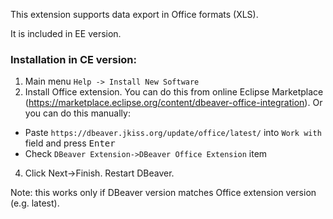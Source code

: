 This extension supports data export in Office formats (XLS).

It is included in EE version.

### Installation in CE version:
1. Main menu `Help -> Install New Software`
2. Install Office extension. You can do this from online Eclipse Marketplace (https://marketplace.eclipse.org/content/dbeaver-office-integration). Or you can do this manually:
  * Paste `https://dbeaver.jkiss.org/update/office/latest/` into `Work with` field and press <kbd>Enter</kbd>
  * Check `DBeaver Extension->DBeaver Office Extension` item  
4. Click Next->Finish. Restart DBeaver.

Note: this works only if DBeaver version matches Office extension version (e.g. latest).